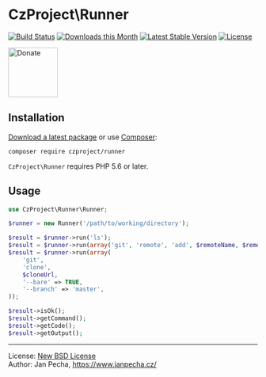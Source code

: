 # CzProject\Runner

[![Build Status](https://github.com/czproject/runner/workflows/Build/badge.svg)](https://github.com/czproject/runner/actions)
[![Downloads this Month](https://img.shields.io/packagist/dm/czproject/runner.svg)](https://packagist.org/packages/czproject/runner)
[![Latest Stable Version](https://poser.pugx.org/czproject/runner/v/stable)](https://github.com/czproject/runner/releases)
[![License](https://img.shields.io/badge/license-New%20BSD-blue.svg)](https://github.com/czproject/runner/blob/master/license.md)

<a href="https://www.janpecha.cz/donate/"><img src="https://buymecoffee.intm.org/img/donate-banner.v1.svg" alt="Donate" height="100"></a>

## Installation

[Download a latest package](https://github.com/czproject/runner/releases) or use [Composer](http://getcomposer.org/):

```
composer require czproject/runner
```

`CzProject\Runner` requires PHP 5.6 or later.


## Usage

``` php
use CzProject\Runner\Runner;

$runner = new Runner('/path/to/working/directory');

$result = $runner->run('ls');
$result = $runner->run(array('git', 'remote', 'add', $remoteName, $remoteUrl));
$result = $runner->run(array(
	'git',
	'clone',
	$cloneUrl,
	'--bare' => TRUE,
	'--branch' => 'master',
));

$result->isOk();
$result->getCommand();
$result->getCode();
$result->getOutput();
```

------------------------------

License: [New BSD License](license.md)
<br>Author: Jan Pecha, https://www.janpecha.cz/

